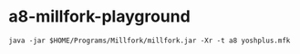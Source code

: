 # a8-millfork-playground

```
java -jar $HOME/Programs/Millfork/millfork.jar -Xr -t a8 yoshplus.mfk
```

